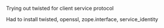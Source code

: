 Trying out twisted for client service protocol

Had to install twisted, openssl, zope.interface, service_identity
